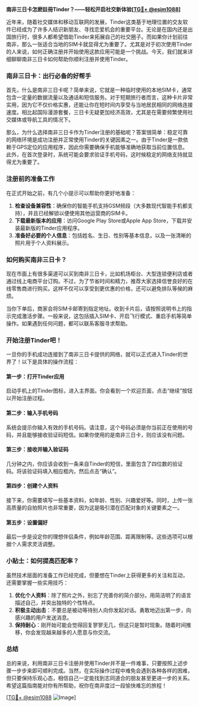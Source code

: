 **南非三日卡怎麽註冊Tinder？——轻松开启社交新体验[[TG💪+ @esim1088](https://t.me/s/esim1088)]**

近年来，随着社交媒体和移动互联网的发展，Tinder这类基于地理位置的交友软件已经成为了许多人结识新朋友、寻找恋爱机会的重要平台。无论是在国内还是出国旅行时，很多人都希望借助Tinder来拓展自己的社交圈子。而如果你计划前往南非，那么一张适合当地的SIM卡就显得尤为重要了。尤其是对于初次使用Tinder的人来说，如何正确注册并开始使用这款应用可能是一个挑战。今天，我们就来详细聊聊南非三日卡如何帮助你顺利注册并使用Tinder。

### 南非三日卡：出行必备的好帮手

首先，什么是南非三日卡呢？简单来说，它就是一种临时使用的本地SIM卡，通常包含一定量的数据流量以及通话和短信服务。对于短期旅行者而言，这种卡片非常实用，因为它不仅价格实惠，还能让你在短时间内享受与当地居民相同的网络连接速度。相比起国际漫游套餐，三日卡无疑更加经济高效，尤其是在需要频繁使用社交媒体或导航工具的情况下。

那么，为什么选择南非三日卡作为Tinder注册的基础呢？答案很简单：稳定可靠的网络环境是成功注册并正常使用Tinder的关键因素之一。由于Tinder是一款依赖于GPS定位的应用程序，因此你需要确保手机能够准确地获取当前位置信息。此外，在首次登录时，系统可能会要求验证手机号码，这时候稳定的网络支持就显得尤为重要了。

### 注册前的准备工作

在正式开始之前，有几个小提示可以帮助你更好地准备：

1. **检查设备兼容性**：确保你的智能手机支持GSM频段（大多数现代智能手机都支持），并且已经解锁以便使用其他运营商的SIM卡。
2. **下载最新版本的应用**：访问Google Play Store或Apple App Store，下载并安装最新版的Tinder应用程序。
3. **准备好必要的个人信息**：包括姓名、生日、性别等基本信息，以及一张清晰的照片用于个人资料展示。

### 如何购买南非三日卡？

现在市面上有很多渠道可以买到南非三日卡，比如机场柜台、大型连锁便利店或者通过线上电商平台订购。不过，为了节省时间和精力，推荐大家选择信誉良好的在线零售商进行购买。这样不仅可以享受到更优惠的价格，还可以避免排队等候的麻烦。

当你下单后，商家会将SIM卡邮寄到指定地址。收到卡片后，请按照说明书上的指示完成激活步骤。一般来说，这包括插入SIM卡、开启飞行模式、重启手机等简单操作。如果遇到任何问题，都可以联系客服寻求帮助。

### 开始注册Tinder吧！

一旦你的手机成功连接到了南非三日卡提供的网络，就可以正式进入Tinder的世界了！以下是具体的操作流程：

#### 第一步：打开Tinder应用
启动手机上的Tinder图标，进入主界面。你会看到一个欢迎页面，点击“继续”按钮以开始注册过程。

#### 第二步：输入手机号码
系统会提示你输入有效的手机号码。请注意，这个号码必须是你当前正在使用的号码，并且能够接收验证码短信。如果你使用的是南非三日卡，则应该没有问题。

#### 第三步：接收并输入验证码
几分钟之内，你应该会收到一条来自Tinder的短信，里面包含了四位数的验证码。将该验证码填入相应框内，然后点击“确认”。

#### 第四步：创建个人资料
接下来，你需要填写一些基本资料，如年龄、性别、兴趣爱好等。同时，上传一张高质量的自拍照片也非常重要，因为这是吸引潜在匹配对象的关键要素之一。

#### 第五步：设置偏好
最后一步是设定你的理想伴侣条件，例如年龄范围、距离限制等。这些选项可以根据个人需求灵活调整。

### 小贴士：如何提高匹配率？

虽然技术层面的准备工作已经完成，但要想在Tinder上获得更多的关注和互动，还需要掌握一些实用技巧：

1. **优化个人资料**：除了照片之外，别忘了完善你的简介部分。用简洁明了的语言描述自己，并突出独特的个性特点。
2. **积极主动出击**：不要总是被动等待别人向你发起对话。勇敢地迈出第一步，向感兴趣的用户发送消息。
3. **保持耐心**：刚开始可能会觉得回复寥寥无几，但这只是暂时现象。随着时间推移，你会发现越来越多的人愿意与你交流。

### 总结

总的来说，利用南非三日卡注册并使用Tinder并不是一件难事，只要按照上述步骤一步步来即可顺利完成。当然，在实际操作过程中难免会遇到各种各样的困难，但只要保持乐观心态，相信自己一定能找到志同道合的朋友甚至更进一步的关系。希望这篇指南能对你有所帮助，祝你在南非度过一段愉快难忘的旅程！

[[TG💪+ @esim1088](https://t.me/s/esim1088) ![Image](https://i.postimg.cc/4NQfJmqS/Snipaste-2025-05-13-00-14-12.png)]